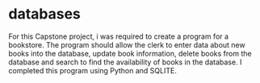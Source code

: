 # databases
For this Capstone project, i was required to create a program for a bookstore. The program
should allow the clerk to enter data about new books into the database, update
book information, delete books from the database and search to find the
availability of books in the database. I completed this program using Python and SQLITE.
